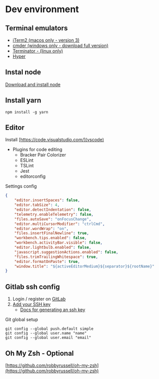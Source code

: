 # Dev environment

## Terminal emulators
* [iTerm2 (macos only - version 3)](https://www.iterm2.com/version3.html)
* [cmder (windows only - download full version)](http://cmder.net/)
* [Terminator - (linux only)](https://gnometerminator.blogspot.co.uk/p/introduction.html)
* [Hyper](https://hyper.is/)


## Instal node
[Download and install node](https://nodejs.org/en/download/)


## Install yarn
```
npm install -g yarn
```

## Editor

Install [https://code.visualstudio.com/](vscode)

* Plugins for code editing
	* Bracker Pair Colorizer
	* ESLint
	* TSLint
	* Jest
	* editorconfig


Settings config
``` json
{
	"editor.insertSpaces": false,
	"editor.tabSize": 4,
	"editor.detectIndentation": false,
	"telemetry.enableTelemetry": false,
	"files.autoSave": "onFocusChange",
	"editor.multiCursorModifier": "ctrlCmd",
	"editor.wordWrap": "on",
	"files.insertFinalNewline": true,
	"workbench.tips.enabled": false,
	"workbench.activityBar.visible": false,
	"editor.lightbulb.enabled": false,
	"javascript.suggestionActions.enabled": false,
	"files.trimTrailingWhitespace": true,
	"editor.formatOnPaste": true,
	"window.title": "${activeEditorMedium}${separator}${rootName}"
}
```


## Gitlab ssh config

1. Login / register on [GitLab](https://gitlab.com/)
2. [Add your SSH key](https://gitlab.com/profile/keys)
	* [Docs for generating an ssh key](https://gitlab.com/help/ssh/README#generating-a-new-ssh-key-pair)

Git global setup
``` shell
git config --global push.default simple
git config --global user.name "name"
git config --global user.email "email"
```


## Oh My Zsh - Optional
[https://github.com/robbyrussell/oh-my-zsh](https://github.com/robbyrussell/oh-my-zsh)


